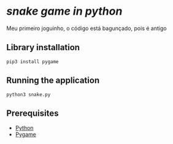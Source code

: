 # *snake game in python*

Meu primeiro joguinho, o código está bagunçado, pois é antigo

## Library installation

```
pip3 install pygame
```

## Running the application


```
python3 snake.py
```

## Prerequisites
* [Python](https://www.python.org)
* [Pygame](https://www.pygame.org/wiki/GettingStarted)
